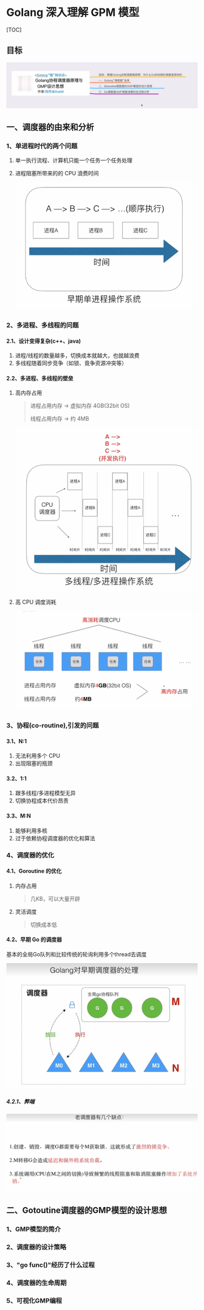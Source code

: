 # Golang 深入理解 GPM 模型

[TOC]

## 目标

![intention](img/intention.png)

## 一、调度器的由来和分析

### 1、单进程时代的两个问题

1. 单一执行流程、计算机只能一个任务一个任务处理
2. 进程阻塞所带来的的 CPU 浪费时间

   ![one](img/one.png)

### 2、多进程、多线程的问题

#### 2.1、设计变得复杂(c++、java)

1. 进程/线程的数量越多，切换成本就越大，也就越浪费
2. 多线程随着同步竞争（如锁、竟争资源冲突等）

#### 2.2、多进程、多线程的壁垒

1. 高内存占用

   > 进程占用内存 -> 虚拟内存 4GB(32bit OS)
   >
   > 线程占用内存 -> 约 4MB

   ![two](img/two.png)

2. 高 CPU 调度消耗

   ![three](img/three.png)

### 3、协程(co-routine),引发的问题

#### 3.1、N:1

1. 无法利用多个 CPU
2. 出现阻塞的瓶颈

#### 3.2、1:1

1. 跟多线程/多进程模型无异
2. 切换协程成本代价昂责

#### 3.3、M:N

1. 能够利用多核
2. 过于依赖协程调度器的优化和算法

### 4、调度器的优化

#### 4.1、Goroutine 的优化

1. 内存占用
   > 几KB，可以大量开辟
2. 灵活调度
   > 切换成本低

#### 4.2、早期 Go 的调度器

基本的全局Go队列和比较传统的轮询利用多个thread去调度

![four](img/four.png)

##### 4.2.1、弊端
![five](img/five.png)


## 二、Gotoutine调度器的GMP模型的设计思想

### 1、GMP模型的简介
### 2、调度器的设计策略
### 3、"go func()"经历了什么过程
### 4、调度器的生命周期
### 5、可视化GMP编程

